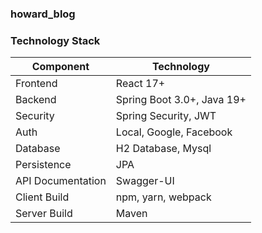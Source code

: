 ### howard_blog




### Technology Stack
| Component         | Technology                 |
|-------------------|----------------------------|
| Frontend          | React 17+                  |
| Backend           | Spring Boot 3.0+, Java 19+ |
| Security          | Spring Security, JWT       |
| Auth              | Local, Google, Facebook    |
| Database          | H2 Database, Mysql         |
| Persistence       | JPA                        |
| API Documentation | Swagger-UI                 |
| Client Build      | npm, yarn, webpack         |
| Server Build      | Maven                      |